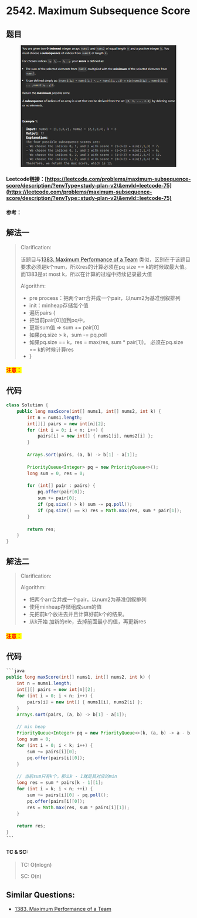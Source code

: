 # 2542. Maximum Subsequence Score

## 题目

<figure><img src="../../.gitbook/assets/image (200).png" alt=""><figcaption></figcaption></figure>

#### Leetcode链接：[https://leetcode.com/problems/maximum-subsequence-score/description/?envType=study-plan-v2\&envId=leetcode-75](https://leetcode.com/problems/maximum-subsequence-score/description/?envType=study-plan-v2\&envId=leetcode-75)

#### 参考：

## 解法一

> Clarification:&#x20;
>
> 该题目与[1383. Maximum Performance of a Team](../../1383.-maximum-performance-of-a-team.md) 类似，区别在于该题目要求必须是k个num，所以res的计算必须在pq size == k的时候取最大值。而1383是at most k，所以在计算的过程中持续记录最大值
>
> Algorithm:&#x20;
>
> * pre process：把两个arr合并成一个pair，以num2为基准倒叙排列
> * init：minheap存储每个值
> * 遍历pairs {
> * &#x20;   把当前pair\[0]加到pq中，
> * &#x20;   更新sum值 => sum += pair\[0]
> * &#x20;   如果pq.size > k，sum -= pq.poll
> * &#x20;   如果pq.size == k，res = max(res, sum \* pair\[1])。 必须在pq.size == k的时候计算res
> * }

#### <mark style="color:red;">注意：</mark>

## 代码

```java
class Solution {
    public long maxScore(int[] nums1, int[] nums2, int k) {
        int n = nums1.length;
        int[][] pairs = new int[n][2];
        for (int i = 0; i < n; i++) {
            pairs[i] = new int[] { nums1[i], nums2[i] };
        }

        Arrays.sort(pairs, (a, b) -> b[1] - a[1]);

        PriorityQueue<Integer> pq = new PriorityQueue<>();
        long sum = 0, res = 0;

        for (int[] pair : pairs) {
            pq.offer(pair[0]);
            sum += pair[0];
            if (pq.size() > k) sum -= pq.poll();
            if (pq.size() == k) res = Math.max(res, sum * pair[1]);
        }

        return res;
    }
}
```

## 解法二

> Clarification:&#x20;
>
> Algorithm:&#x20;
>
> * 把两个arr合并成一个pair，以num2为基准倒叙排列
> * 使用minheap存储组成sum的值
> * 先把前k个放进去并且计算好前k个的结果。
> * 从k开始 加新的ele，去掉前面最小的值，再更新res

#### <mark style="color:red;">注意：</mark>

## 代码

````java
```java
public long maxScore(int[] nums1, int[] nums2, int k) {
    int n = nums1.length;
    int[][] pairs = new int[n][2];
    for (int i = 0; i < n; i++) {
        pairs[i] = new int[] { nums1[i], nums2[i] };
    }
    Arrays.sort(pairs, (a, b) -> b[1] - a[1]);

    // min heap
    PriorityQueue<Integer> pq = new PriorityQueue<>(k, (a, b) -> a - b);
    long sum = 0;
    for (int i = 0; i < k; i++) {
        sum += pairs[i][0];
        pq.offer(pairs[i][0]);
    }

    // 当前sum只有k个，那么k - 1就是其对应的min
    long res = sum * pairs[k - 1][1];
    for (int i = k; i < n; ++i) {
        sum += pairs[i][0] - pq.poll();
        pq.offer(pairs[i][0]);
        res = Math.max(res, sum * pairs[i][1]);
    }

    return res;
}
```
````

#### TC & SC:&#x20;

> TC: O(nlogn)
>
> SC: O(n)

## **Similar Questions:**&#x20;

* [1383. Maximum Performance of a Team](https://leetcode.com/problems/maximum-performance-of-a-team/)
